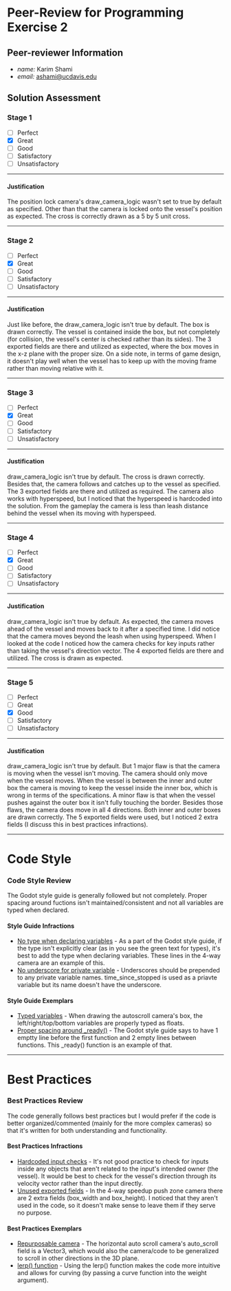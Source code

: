 # Peer-Review for Programming Exercise 2 #

## Peer-reviewer Information

* *name:* Karim Shami
* *email:* ashami@ucdavis.edu

## Solution Assessment ##

### Stage 1 ###

- [ ] Perfect
- [X] Great
- [ ] Good
- [ ] Satisfactory
- [ ] Unsatisfactory

___
#### Justification ##### 
The position lock camera's draw_camera_logic wasn't set to true by default as specified. Other than that the camera is locked onto the vessel's position as expected. The cross is correctly drawn as a 5 by 5 unit cross.

___
### Stage 2 ###

- [ ] Perfect
- [X] Great
- [ ] Good
- [ ] Satisfactory
- [ ] Unsatisfactory

___
#### Justification ##### 
Just like before, the draw_camera_logic isn't true by default. The box is drawn correctly. The vessel is contained inside the box, but not completely (for collision, the vessel's center is checked rather than its sides). The 3 exported fields are there and utilized as expected, where the box moves in the x-z plane with the proper size. On a side note, in terms of game design, it doesn't play well when the vessel has to keep up with the moving frame rather than moving relative with it.

___
### Stage 3 ###

- [ ] Perfect
- [X] Great
- [ ] Good
- [ ] Satisfactory
- [ ] Unsatisfactory

___
#### Justification ##### 
draw_camera_logic isn't true by default. The cross is drawn correctly. Besides that, the camera follows and catches up to the vessel as specified. The 3 exported fields are there and utilized as required. The camera also works with hyperspeed, but I noticed that the hyperspeed is hardcoded into the solution. From the gameplay the camera is less than leash distance behind the vessel when its moving with hyperspeed.

___
### Stage 4 ###

- [ ] Perfect
- [X] Great
- [ ] Good
- [ ] Satisfactory
- [ ] Unsatisfactory

___
#### Justification ##### 
draw_camera_logic isn't true by default. As expected, the camera moves ahead of the vessel and moves back to it after a specified time. I did notice that the camera moves beyond the leash when using hyperspeed. When I looked at the code I noticed how the camera checks for key inputs rather than taking the vessel's direction vector. The 4 exported fields are there and utilized. The cross is drawn as expected.

___
### Stage 5 ###

- [ ] Perfect
- [ ] Great
- [X] Good
- [ ] Satisfactory
- [ ] Unsatisfactory

___
#### Justification ##### 
draw_camera_logic isn't true by default. But 1 major flaw is that the camera is moving when the vessel isn't moving. The camera should only move when the vessel moves. When the vessel is between the inner and outer box the camera is moving to keep the vessel inside the inner box, which is wrong in terms of the specifications. A minor flaw is that when the vessel pushes against the outer box it isn't fully touching the border. Besides those flaws, the camera does move in all 4 directions. Both inner and outer boxes are drawn correctly. The 5 exported fields were used, but I noticed 2 extra fields (I discuss this in best practices infractions).
___
# Code Style #

### Code Style Review
The Godot style guide is generally followed but not completely. Proper spacing around fuctions isn't maintained/consistent and not all variables are typed when declared.
#### Style Guide Infractions ####
- [No type when declaring variables](https://github.com/ensemble-ai/exercise-2-camera-control-AnunayAkhaury/blob/f78c978607a53be23210164549940bab5eea6dc6/Obscura/scripts/camera_controllers/four_way_speedup_push_zone_controller.gd#L26C1-L33C15) - As a part of the Godot style guide, if the type isn't explicitly clear (as in you see the green text for types), it's best to add the type when declaring variables. These lines in the 4-way camera are an example of this.
- [No underscore for private variable](https://github.com/ensemble-ai/exercise-2-camera-control-AnunayAkhaury/blob/f78c978607a53be23210164549940bab5eea6dc6/Obscura/scripts/camera_controllers/lerp_smoothing_target_lock_controller.gd#L8) - Underscores should be prepended to any private variable names. time_since_stopped is used as a priavte variable but its name doesn't have the underscore.
#### Style Guide Exemplars ####
- [Typed variables](https://github.com/ensemble-ai/exercise-2-camera-control-AnunayAkhaury/blob/f78c978607a53be23210164549940bab5eea6dc6/Obscura/scripts/camera_controllers/framing_horizontal_controller.gd#L48C2-L51C36) - When drawing the autoscroll camera's box, the left/right/top/bottom variables are properly typed as floats.
- [Proper spacing around _ready()](https://github.com/ensemble-ai/exercise-2-camera-control-AnunayAkhaury/blob/f78c978607a53be23210164549940bab5eea6dc6/Obscura/scripts/camera_controllers/four_way_speedup_push_zone_controller.gd#L12C1-L17C1) - The Godot style guide says to have 1 emptty line before the first function and 2 empty lines between functions. This _ready() function is an example of that.

___
# Best Practices #

### Best Practices Review
The code generally follows best practices but I would prefer if the code is better organized/commented (mainly for the more complex cameras) so that it's written for both understanding and functionality.
#### Best Practices Infractions ####
- [Hardcoded input checks](https://github.com/ensemble-ai/exercise-2-camera-control-AnunayAkhaury/blob/f78c978607a53be23210164549940bab5eea6dc6/Obscura/scripts/camera_controllers/lerp_smoothing_target_lock_controller.gd#L21-L22) - It's not good practice to check for inputs inside any objects that aren't related to the input's intended owner (the vessel). It would be best to check for the vessel's direction through its velocity vector rather than the input directly.
- [Unused exported fields](https://github.com/ensemble-ai/exercise-2-camera-control-AnunayAkhaury/blob/f78c978607a53be23210164549940bab5eea6dc6/Obscura/scripts/camera_controllers/four_way_speedup_push_zone_controller.gd#L10-L11) - In the 4-way speedup push zone camera there are 2 extra fields (box_width and box_height). I noticed that they aren't used in the code, so it doesn't make sense to leave them if they serve no purpose.
#### Best Practices Exemplars ####
- [Repurposable camera](https://github.com/ensemble-ai/exercise-2-camera-control-AnunayAkhaury/blob/f78c978607a53be23210164549940bab5eea6dc6/Obscura/scripts/camera_controllers/framing_horizontal_controller.gd#L6) - The horizontal auto scroll camera's auto_scroll field is a Vector3, which would also the camera/code to be generalized to scroll in other directions in the 3D plane.
- [lerp() function](https://github.com/ensemble-ai/exercise-2-camera-control-AnunayAkhaury/blob/f78c978607a53be23210164549940bab5eea6dc6/Obscura/scripts/camera_controllers/lerp_smoothing_target_lock_controller.gd#L50) - Using the lerp() function makes the code more intuitive and allows for curving (by passing a curve function into the weight argument).
